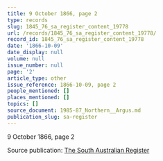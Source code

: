 ```yaml
---
title: 9 October 1866, page 2
type: records
slug: 1845_76_sa_register_content_19778
url: /records/1845_76_sa_register_content_19778/
record_id: 1845_76_sa_register_content_19778
date: '1866-10-09'
date_display: null
volume: null
issue_number: null
page: '2'
article_type: other
issue_reference: 1866-10-09, page 2
people_mentioned: []
places_mentioned: []
topics: []
source_document: 1985-87_Northern__Argus.md
publication_slug: sa-register
---
```


9 October 1866, page 2

Source publication: [The South Australian Register](/publications/sa-register/)
